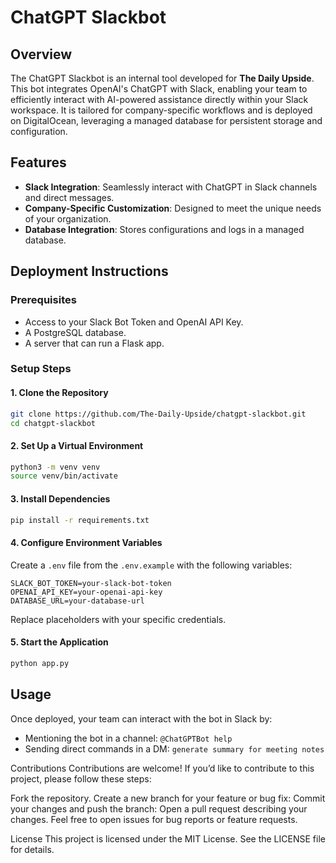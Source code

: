 # ChatGPT Slackbot

## Overview

The ChatGPT Slackbot is an internal tool developed for **The Daily Upside**. This bot integrates OpenAI's ChatGPT with Slack, enabling your team to efficiently interact with AI-powered assistance directly within your Slack workspace. It is tailored for company-specific workflows and is deployed on DigitalOcean, leveraging a managed database for persistent storage and configuration.

## Features

- **Slack Integration**: Seamlessly interact with ChatGPT in Slack channels and direct messages.
- **Company-Specific Customization**: Designed to meet the unique needs of your organization.
- **Database Integration**: Stores configurations and logs in a managed database.

## Deployment Instructions

### Prerequisites

- Access to your Slack Bot Token and OpenAI API Key.
- A PostgreSQL database.
- A server that can run a Flask app.

### Setup Steps

#### 1. Clone the Repository

```bash
git clone https://github.com/The-Daily-Upside/chatgpt-slackbot.git
cd chatgpt-slackbot
```
#### 2. Set Up a Virtual Environment

```bash
python3 -m venv venv
source venv/bin/activate
```

#### 3. Install Dependencies

```bash
pip install -r requirements.txt
```

#### 4. Configure Environment Variables

Create a `.env` file from the `.env.example` with the following variables:

```plaintext
SLACK_BOT_TOKEN=your-slack-bot-token
OPENAI_API_KEY=your-openai-api-key
DATABASE_URL=your-database-url
```

Replace placeholders with your specific credentials.

#### 5. Start the Application

```bash
python app.py
```

## Usage

Once deployed, your team can interact with the bot in Slack by:

- Mentioning the bot in a channel: `@ChatGPTBot help`
- Sending direct commands in a DM: `generate summary for meeting notes`

Contributions
Contributions are welcome! If you’d like to contribute to this project, please follow these steps:

Fork the repository.
Create a new branch for your feature or bug fix:
Commit your changes and push the branch:
Open a pull request describing your changes.
Feel free to open issues for bug reports or feature requests.

License
This project is licensed under the MIT License. See the LICENSE file for details. 
